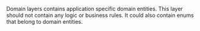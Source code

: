 Domain layers contains application specific domain entities.
This layer should not contain any logic or business rules.
It could also contain enums that belong to domain entities.
